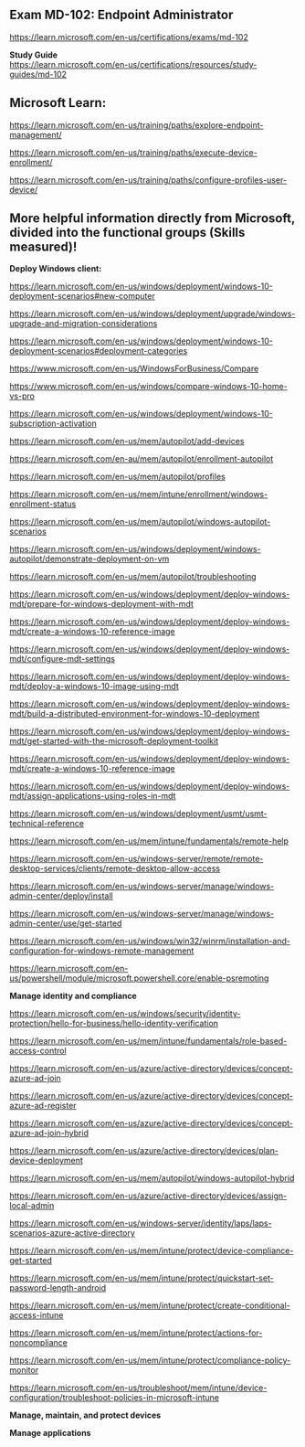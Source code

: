 Exam MD-102: Endpoint Administrator
-------------------
https://learn.microsoft.com/en-us/certifications/exams/md-102

**Study Guide**  
https://learn.microsoft.com/en-us/certifications/resources/study-guides/md-102

Microsoft Learn:
-------------------
https://learn.microsoft.com/en-us/training/paths/explore-endpoint-management/

https://learn.microsoft.com/en-us/training/paths/execute-device-enrollment/

https://learn.microsoft.com/en-us/training/paths/configure-profiles-user-device/

More helpful information directly from Microsoft, divided into the functional groups (Skills measured)!
-------------------
**Deploy Windows client:**  

https://learn.microsoft.com/en-us/windows/deployment/windows-10-deployment-scenarios#new-computer

https://learn.microsoft.com/en-us/windows/deployment/upgrade/windows-upgrade-and-migration-considerations

https://learn.microsoft.com/en-us/windows/deployment/windows-10-deployment-scenarios#deployment-categories

https://www.microsoft.com/en-us/WindowsForBusiness/Compare

https://www.microsoft.com/en-us/windows/compare-windows-10-home-vs-pro

https://learn.microsoft.com/en-us/windows/deployment/windows-10-subscription-activation

https://learn.microsoft.com/en-us/mem/autopilot/add-devices

https://learn.microsoft.com/en-au/mem/autopilot/enrollment-autopilot

https://learn.microsoft.com/en-us/mem/autopilot/profiles

https://learn.microsoft.com/en-us/mem/intune/enrollment/windows-enrollment-status

https://learn.microsoft.com/en-us/mem/autopilot/windows-autopilot-scenarios

https://learn.microsoft.com/en-us/windows/deployment/windows-autopilot/demonstrate-deployment-on-vm

https://learn.microsoft.com/en-us/mem/autopilot/troubleshooting

https://learn.microsoft.com/en-us/windows/deployment/deploy-windows-mdt/prepare-for-windows-deployment-with-mdt

https://learn.microsoft.com/en-us/windows/deployment/deploy-windows-mdt/create-a-windows-10-reference-image

https://learn.microsoft.com/en-us/windows/deployment/deploy-windows-mdt/configure-mdt-settings

https://learn.microsoft.com/en-us/windows/deployment/deploy-windows-mdt/deploy-a-windows-10-image-using-mdt

https://learn.microsoft.com/en-us/windows/deployment/deploy-windows-mdt/build-a-distributed-environment-for-windows-10-deployment

https://learn.microsoft.com/en-us/windows/deployment/deploy-windows-mdt/get-started-with-the-microsoft-deployment-toolkit

https://learn.microsoft.com/en-us/windows/deployment/deploy-windows-mdt/create-a-windows-10-reference-image

https://learn.microsoft.com/en-us/windows/deployment/deploy-windows-mdt/assign-applications-using-roles-in-mdt

https://learn.microsoft.com/en-us/windows/deployment/usmt/usmt-technical-reference

https://learn.microsoft.com/en-us/mem/intune/fundamentals/remote-help

https://learn.microsoft.com/en-us/windows-server/remote/remote-desktop-services/clients/remote-desktop-allow-access

https://learn.microsoft.com/en-us/windows-server/manage/windows-admin-center/deploy/install

https://learn.microsoft.com/en-us/windows-server/manage/windows-admin-center/use/get-started

https://learn.microsoft.com/en-us/windows/win32/winrm/installation-and-configuration-for-windows-remote-management

https://learn.microsoft.com/en-us/powershell/module/microsoft.powershell.core/enable-psremoting

**Manage identity and compliance**  

https://learn.microsoft.com/en-us/windows/security/identity-protection/hello-for-business/hello-identity-verification

https://learn.microsoft.com/en-us/mem/intune/fundamentals/role-based-access-control

https://learn.microsoft.com/en-us/azure/active-directory/devices/concept-azure-ad-join

https://learn.microsoft.com/en-us/azure/active-directory/devices/concept-azure-ad-register

https://learn.microsoft.com/en-us/azure/active-directory/devices/concept-azure-ad-join-hybrid

https://learn.microsoft.com/en-us/azure/active-directory/devices/plan-device-deployment

https://learn.microsoft.com/en-us/mem/autopilot/windows-autopilot-hybrid

https://learn.microsoft.com/en-us/azure/active-directory/devices/assign-local-admin

https://learn.microsoft.com/en-us/windows-server/identity/laps/laps-scenarios-azure-active-directory

https://learn.microsoft.com/en-us/mem/intune/protect/device-compliance-get-started

https://learn.microsoft.com/en-us/mem/intune/protect/quickstart-set-password-length-android

https://learn.microsoft.com/en-us/mem/intune/protect/create-conditional-access-intune

https://learn.microsoft.com/en-us/mem/intune/protect/actions-for-noncompliance

https://learn.microsoft.com/en-us/mem/intune/protect/compliance-policy-monitor

https://learn.microsoft.com/en-us/troubleshoot/mem/intune/device-configuration/troubleshoot-policies-in-microsoft-intune

**Manage, maintain, and protect devices**  

**Manage applications**  

